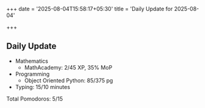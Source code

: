 +++
date = '2025-08-04T15:58:17+05:30'
title = 'Daily Update for 2025-08-04'

+++

## Daily Update

- Mathematics
  - MathAcademy: 2/45 XP, 35% MoP
- Programming
  - Object Oriented Python: 85/375 pg
- Typing: 15/10 minutes

Total Pomodoros: 5/15
